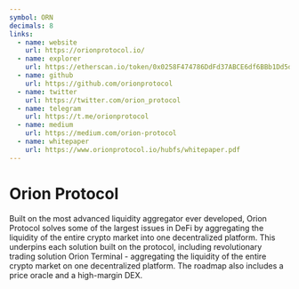 ```yaml
---
symbol: ORN
decimals: 8
links:
  - name: website
    url: https://orionprotocol.io/
  - name: explorer
    url: https://etherscan.io/token/0x0258F474786DdFd37ABCE6df6BBb1Dd5dfC4434a
  - name: github
    url: https://github.com/orionprotocol
  - name: twitter
    url: https://twitter.com/orion_protocol
  - name: telegram
    url: https://t.me/orionprotocol
  - name: medium
    url: https://medium.com/orion-protocol
  - name: whitepaper
    url: https://www.orionprotocol.io/hubfs/whitepaper.pdf
---
```


# Orion Protocol

Built on the most advanced liquidity aggregator ever developed, Orion Protocol solves some of the largest issues in DeFi by aggregating the liquidity of the entire crypto market into one decentralized platform. This underpins each solution built on the protocol, including revolutionary trading solution Orion Terminal - aggregating the liquidity of the entire crypto market on one decentralized platform. The roadmap also includes a price oracle and a high-margin DEX.
